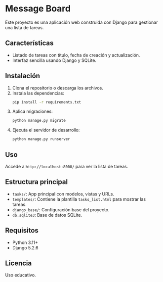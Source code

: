 # Message Board

Este proyecto es una aplicación web construida con Django para gestionar una lista de tareas.

## Características
- Listado de tareas con título, fecha de creación y actualización.
- Interfaz sencilla usando Django y SQLite.

## Instalación
1. Clona el repositorio o descarga los archivos.
2. Instala las dependencias:
	```bash
	pip install -r requirements.txt
	```
3. Aplica migraciones:
	```bash
	python manage.py migrate
	```
4. Ejecuta el servidor de desarrollo:
	```bash
	python manage.py runserver
	```

## Uso
Accede a `http://localhost:8000/` para ver la lista de tareas.

## Estructura principal
- `tasks/`: App principal con modelos, vistas y URLs.
- `templates/`: Contiene la plantilla `tasks_list.html` para mostrar las tareas.
- `django_base/`: Configuración base del proyecto.
- `db.sqlite3`: Base de datos SQLite.

## Requisitos
- Python 3.11+
- Django 5.2.6

## Licencia
Uso educativo.
